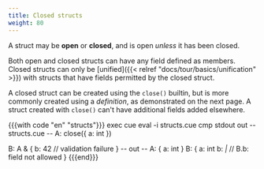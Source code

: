 ```yaml
---
title: Closed structs
weight: 80
---
```


A struct may be **open** or **closed**, and is open *unless* it has been closed.

Both open and closed structs can have any field defined as members.\
Closed structs can only be
[unified]({{< relref "docs/tour/basics/unification" >}})
with structs that have fields permitted by the closed struct.

A closed struct can be created using the `close()` builtin, but is more
commonly created using a *definition*, as demonstrated on the next page.
A struct created with `close()` can't have additional fields added elsewhere.

{{{with code "en" "structs"}}}
exec cue eval -i structs.cue
cmp stdout out
-- structs.cue --
A: close({
	a: int
})

B: A & {
	b: 42 // validation failure
}
-- out --
A: {
    a: int
}
B: {
    a: int
    b: _|_ // B.b: field not allowed
}
{{{end}}}
